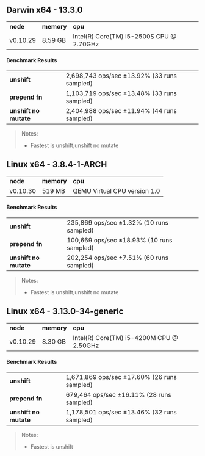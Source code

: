Darwin x64 - 13.3.0
-----

<table><tr><td><b>node</b></td><td><b>memory</b></td><td><b>cpu</b></td></tr><tr><td>v0.10.29</td><td>8.59 GB</td><td>Intel(R) Core(TM) i5-2500S CPU @ 2.70GHz</td></tr></table>

#### Benchmark Results ####

<table><tr><td><b>unshift</b></td><td>2,698,743 ops/sec ±13.92% (33 runs sampled)</td></tr><tr><td><b>prepend fn</b></td><td>1,103,719 ops/sec ±13.48% (33 runs sampled)</td></tr><tr><td><b>unshift no mutate</b></td><td>2,404,988 ops/sec ±11.94% (44 runs sampled)</td></tr></table>

> Notes:
> - Fastest is unshift,unshift no mutate

Linux x64 - 3.8.4-1-ARCH
-----

<table><tr><td><b>node</b></td><td><b>memory</b></td><td><b>cpu</b></td></tr><tr><td>v0.10.30</td><td>519 MB</td><td>QEMU Virtual CPU version 1.0</td></tr></table>

#### Benchmark Results ####

<table><tr><td><b>unshift</b></td><td>235,869 ops/sec ±1.32% (10 runs sampled)</td></tr><tr><td><b>prepend fn</b></td><td>100,669 ops/sec ±18.93% (10 runs sampled)</td></tr><tr><td><b>unshift no mutate</b></td><td>202,254 ops/sec ±7.51% (60 runs sampled)</td></tr></table>

> Notes:
> - Fastest is unshift,unshift no mutate

Linux x64 - 3.13.0-34-generic
-----

<table><tr><td><b>node</b></td><td><b>memory</b></td><td><b>cpu</b></td></tr><tr><td>v0.10.29</td><td>8.30 GB</td><td>Intel(R) Core(TM) i5-4200M CPU @ 2.50GHz</td></tr></table>

#### Benchmark Results ####

<table><tr><td><b>unshift</b></td><td>1,671,869 ops/sec ±17.60% (26 runs sampled)</td></tr><tr><td><b>prepend fn</b></td><td>679,464 ops/sec ±16.11% (28 runs sampled)</td></tr><tr><td><b>unshift no mutate</b></td><td>1,178,501 ops/sec ±13.46% (32 runs sampled)</td></tr></table>

> Notes:
> - Fastest is unshift

